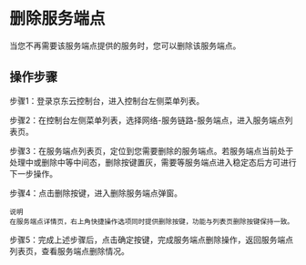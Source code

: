 # 删除服务端点

当您不再需要该服务端点提供的服务时，您可以删除该服务端点。

## 操作步骤

步骤1：登录京东云控制台，进入控制台左侧菜单列表。

步骤2：在控制台左侧菜单列表，选择网络-服务链路-服务端点，进入服务端点列表页。

步骤3：在服务端点列表页，定位到您需要删除的服务端点。若服务端点当前处于处理中或删除中等中间态，删除按键置灰，需要等服务端点进入稳定态后方可进行下一步操作。

步骤4：点击删除按键，进入删除服务端点弹窗。

	说明
	在服务端点详情页，右上角快捷操作选项同时提供删除按键，功能与列表页删除按键保持一致。

步骤5：完成上述步骤后，点击确定按键，完成服务端点删除操作，返回服务端点列表页，查看服务端点删除情况。